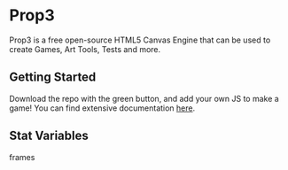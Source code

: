 # Prop3

Prop3 is a free open-source HTML5 Canvas Engine that
can be used to create Games, Art Tools, Tests and more.

## Getting Started

Download the repo with the green button, and add your own
JS to make a game! You can find extensive documentation
[here](https://dev.prop3.lamby777.repl.co).

## Stat Variables

frames
